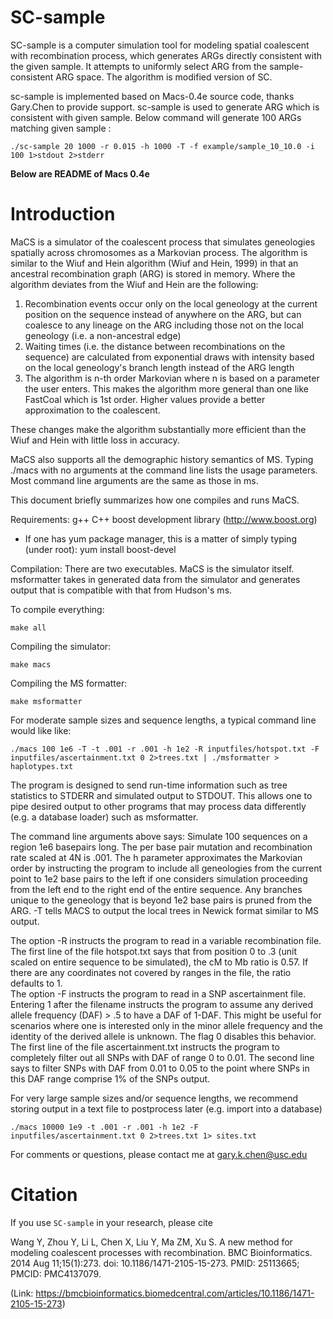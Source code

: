 # SC-sample
SC-sample is a computer simulation tool for modeling spatial coalescent with recombination process, which generates ARGs directly consistent with the given sample. It attempts to uniformly select ARG from the sample-consistent ARG space. The algorithm is modified version of SC. 

sc-sample is implemented based on Macs-0.4e source code, thanks Gary.Chen to provide support.
sc-sample is used to generate ARG which is consistent with given sample. 
Below command will generate 100 ARGs matching given sample :
```
./sc-sample 20 1000 -r 0.015 -h 1000 -T -f example/sample_10_10.0 -i 100 1>stdout 2>stderr
```

**Below are README of Macs 0.4e**



# Introduction

MaCS is a simulator of the coalescent process that simulates geneologies spatially across chromosomes as a Markovian process.  The algorithm is similar to the Wiuf and Hein algorithm (Wiuf and Hein, 1999) in that an ancestral recombination graph (ARG) is stored in memory.  Where the algorithm deviates from the Wiuf and Hein are the following:

1) Recombination events occur only on the local geneology at the current position on the sequence instead of anywhere on the ARG, but can coalesce to any lineage on the ARG including those not on the local geneology (i.e. a non-ancestral edge)
2) Waiting times (i.e. the distance between recombinations on the sequence) are calculated from exponential draws with intensity based on the local geneology's branch length instead of the ARG length
3) The algorithm is n-th order Markovian where n is based on a parameter the user enters.  This makes the algorithm more general than one like FastCoal which is 1st order. Higher values provide a better approximation to the coalescent.

These changes make the algorithm substantially more efficient than the Wiuf and Hein with little loss in accuracy.

MaCS also supports all the demographic history semantics of MS.  Typing ./macs with no arguments at the command line lists the usage parameters.  Most command line arguments are the same as those in ms.

This document briefly summarizes how one compiles and runs MaCS.

Requirements:
g++
C++ boost development library (http://www.boost.org)
- If one has yum package manager, this is a matter of simply typing (under root):
yum install boost-devel

Compilation:
There are two executables.  MaCS is the simulator itself.  msformatter takes in generated data from the simulator and generates output that is compatible with that from Hudson's ms.

To compile everything:
```
make all
```

Compiling the simulator:
```
make macs
```

Compiling the MS formatter:
```
make msformatter
```

For moderate sample sizes and sequence lengths,  a typical command line would like like:
```
./macs 100 1e6 -T -t .001 -r .001 -h 1e2 -R inputfiles/hotspot.txt -F inputfiles/ascertainment.txt 0 2>trees.txt | ./msformatter > haplotypes.txt
```

The program is designed to send run-time information such as tree statistics to STDERR and simulated output to STDOUT.  This allows one to pipe desired output to other programs that may process data differently (e.g. a database loader) such as msformatter. 

The command line arguments above says:
Simulate 100 sequences on a region 1e6 basepairs long.  The per base pair mutation and recombination rate scaled at 4N is .001.  The h parameter approximates the Markovian order by instructing the program to include all geneologies from the current point to 1e2 base pairs to the left if one considers simulation proceeding from the left end to the right end of the entire sequence.  Any branches unique to the geneology that is beyond 1e2 base pairs is pruned from the ARG. -T tells MACS to output the local trees in Newick format similar to MS output.

The option -R instructs the program to read in a variable recombination file.  The first line of the file hotspot.txt says that from position 0 to .3 (unit scaled on entire sequence to be simulated), the cM to Mb ratio is 0.57. If there are any coordinates not covered by ranges in the file, the ratio defaults to 1.  
The option -F instructs the program to read in a SNP ascertainment file.  Entering 1 after the filename instructs the program to assume any derived allele frequency (DAF) > .5 to have a DAF of 1-DAF.  This might be useful for scenarios where one is interested only in the minor allele frequency and the identity of the derived allele is unknown.  The flag 0 disables this behavior.  The first line of the file ascertainment.txt instructs the program to completely filter out all SNPs with DAF of range 0 to 0.01.  The second line says to filter SNPs with DAF from 0.01 to 0.05 to the point where SNPs in this DAF range comprise 1% of the SNPs output.

For very large sample sizes and/or sequence lengths, we recommend storing output in a text file to postprocess later (e.g. import into a database)
 ```
./macs 10000 1e9 -t .001 -r .001 -h 1e2 -F inputfiles/ascertainment.txt 0 2>trees.txt 1> sites.txt
```
For comments or questions, please contact me at gary.k.chen@usc.edu

# Citation
If you use ```SC-sample``` in your research, please cite

Wang Y, Zhou Y, Li L, Chen X, Liu Y, Ma ZM, Xu S. A new method for modeling coalescent processes with recombination. BMC Bioinformatics. 2014 Aug 11;15(1):273. doi: 10.1186/1471-2105-15-273. PMID: 25113665; PMCID: PMC4137079.

(Link: https://bmcbioinformatics.biomedcentral.com/articles/10.1186/1471-2105-15-273)
